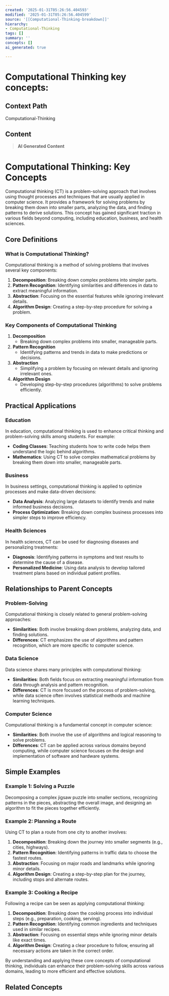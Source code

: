 ```yaml
---
created: '2025-01-31T05:26:56.404593'
modified: '2025-01-31T05:26:56.404599'
source: '[[Computational-Thinking-breakdown]]'
hierarchy:
- Computational-Thinking
tags: []
summary: ''
concepts: []
ai_generated: true

---
```


# Computational Thinking key concepts:

## Context Path
Computational-Thinking

## Content
> **AI Generated Content**
 # Computational Thinking: Key Concepts

Computational thinking (CT) is a problem-solving approach that involves using thought processes and techniques that are usually applied in computer science. It provides a framework for solving problems by breaking them down into smaller parts, analyzing the data, and finding patterns to derive solutions. This concept has gained significant traction in various fields beyond computing, including education, business, and health sciences.

## Core Definitions

### What is Computational Thinking?
Computational thinking is a method of solving problems that involves several key components:
1. **Decomposition**: Breaking down complex problems into simpler parts.
2. **Pattern Recognition**: Identifying similarities and differences in data to extract meaningful information.
3. **Abstraction**: Focusing on the essential features while ignoring irrelevant details.
4. **Algorithm Design**: Creating a step-by-step procedure for solving a problem.

### Key Components of Computational Thinking
1. **Decomposition**
   - Breaking down complex problems into smaller, manageable parts.
2. **Pattern Recognition**
   - Identifying patterns and trends in data to make predictions or decisions.
3. **Abstraction**
   - Simplifying a problem by focusing on relevant details and ignoring irrelevant ones.
4. **Algorithm Design**
   - Developing step-by-step procedures (algorithms) to solve problems efficiently.

## Practical Applications

### Education
In education, computational thinking is used to enhance critical thinking and problem-solving skills among students. For example:
- **Coding Classes**: Teaching students how to write code helps them understand the logic behind algorithms.
- **Mathematics**: Using CT to solve complex mathematical problems by breaking them down into smaller, manageable parts.

### Business
In business settings, computational thinking is applied to optimize processes and make data-driven decisions:
- **Data Analysis**: Analyzing large datasets to identify trends and make informed business decisions.
- **Process Optimization**: Breaking down complex business processes into simpler steps to improve efficiency.

### Health Sciences
In health sciences, CT can be used for diagnosing diseases and personalizing treatments:
- **Diagnosis**: Identifying patterns in symptoms and test results to determine the cause of a disease.
- **Personalized Medicine**: Using data analysis to develop tailored treatment plans based on individual patient profiles.

## Relationships to Parent Concepts

### Problem-Solving
Computational thinking is closely related to general problem-solving approaches:
- **Similarities**: Both involve breaking down problems, analyzing data, and finding solutions.
- **Differences**: CT emphasizes the use of algorithms and pattern recognition, which are more specific to computer science.

### Data Science
Data science shares many principles with computational thinking:
- **Similarities**: Both fields focus on extracting meaningful information from data through analysis and pattern recognition.
- **Differences**: CT is more focused on the process of problem-solving, while data science often involves statistical methods and machine learning techniques.

### Computer Science
Computational thinking is a fundamental concept in computer science:
- **Similarities**: Both involve the use of algorithms and logical reasoning to solve problems.
- **Differences**: CT can be applied across various domains beyond computing, while computer science focuses on the design and implementation of software and hardware systems.

## Simple Examples

### Example 1: Solving a Puzzle
Decomposing a complex jigsaw puzzle into smaller sections, recognizing patterns in the pieces, abstracting the overall image, and designing an algorithm to fit the pieces together efficiently.

### Example 2: Planning a Route
Using CT to plan a route from one city to another involves:
1. **Decomposition**: Breaking down the journey into smaller segments (e.g., cities, highways).
2. **Pattern Recognition**: Identifying patterns in traffic data to choose the fastest routes.
3. **Abstraction**: Focusing on major roads and landmarks while ignoring minor details.
4. **Algorithm Design**: Creating a step-by-step plan for the journey, including stops and alternate routes.

### Example 3: Cooking a Recipe
Following a recipe can be seen as applying computational thinking:
1. **Decomposition**: Breaking down the cooking process into individual steps (e.g., preparation, cooking, serving).
2. **Pattern Recognition**: Identifying common ingredients and techniques used in similar recipes.
3. **Abstraction**: Focusing on essential steps while ignoring minor details like exact times.
4. **Algorithm Design**: Creating a clear procedure to follow, ensuring all necessary actions are taken in the correct order.

By understanding and applying these core concepts of computational thinking, individuals can enhance their problem-solving skills across various domains, leading to more efficient and effective solutions.

## Related Concepts
